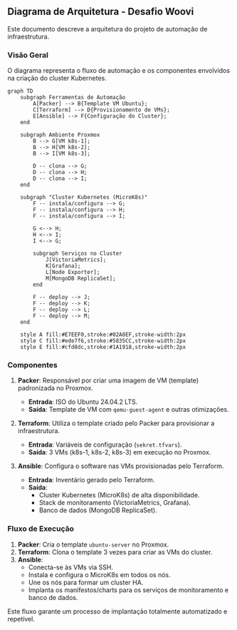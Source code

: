 ## Diagrama de Arquitetura - Desafio Woovi

Este documento descreve a arquitetura do projeto de automação de infraestrutura.

### Visão Geral

O diagrama representa o fluxo de automação e os componentes envolvidos na criação do cluster Kubernetes.

```mermaid
graph TD
    subgraph Ferramentas de Automação
        A[Packer] --> B{Template VM Ubuntu};
        C[Terraform] --> D{Provisionamento de VMs};
        E[Ansible] --> F{Configuração do Cluster};
    end

    subgraph Ambiente Proxmox
        B --> G[VM k8s-1];
        B --> H[VM k8s-2];
        B --> I[VM k8s-3];
        
        D -- clona --> G;
        D -- clona --> H;
        D -- clona --> I;
    end

    subgraph "Cluster Kubernetes (MicroK8s)"
        F -- instala/configura --> G;
        F -- instala/configura --> H;
        F -- instala/configura --> I;

        G <--> H;
        H <--> I;
        I <--> G;

        subgraph Serviços no Cluster
            J[VictoriaMetrics];
            K[Grafana];
            L[Node Exporter];
            M[MongoDB ReplicaSet];
        end

        F -- deploy --> J;
        F -- deploy --> K;
        F -- deploy --> L;
        F -- deploy --> M;
    end

    style A fill:#E7EEF0,stroke:#02A8EF,stroke-width:2px
    style C fill:#ede7f6,stroke:#5835CC,stroke-width:2px
    style E fill:#cfd8dc,stroke:#1A1918,stroke-width:2px
```

### Componentes

1.  **Packer**: Responsável por criar uma imagem de VM (template) padronizada no Proxmox.
    -   **Entrada**: ISO do Ubuntu 24.04.2 LTS.
    -   **Saída**: Template de VM com `qemu-guest-agent` e outras otimizações.

2.  **Terraform**: Utiliza o template criado pelo Packer para provisionar a infraestrutura.
    -   **Entrada**: Variáveis de configuração (`sekret.tfvars`).
    -   **Saída**: 3 VMs (k8s-1, k8s-2, k8s-3) em execução no Proxmox.

3.  **Ansible**: Configura o software nas VMs provisionadas pelo Terraform.
    -   **Entrada**: Inventário gerado pelo Terraform.
    -   **Saída**:
        -   Cluster Kubernetes (MicroK8s) de alta disponibilidade.
        -   Stack de monitoramento (VictoriaMetrics, Grafana).
        -   Banco de dados (MongoDB ReplicaSet).

### Fluxo de Execução

1.  **Packer**: Cria o template `ubuntu-server` no Proxmox.
2.  **Terraform**: Clona o template 3 vezes para criar as VMs do cluster.
3.  **Ansible**:
    -   Conecta-se às VMs via SSH.
    -   Instala e configura o MicroK8s em todos os nós.
    -   Une os nós para formar um cluster HA.
    -   Implanta os manifestos/charts para os serviços de monitoramento e banco de dados.

Este fluxo garante um processo de implantação totalmente automatizado e repetível.